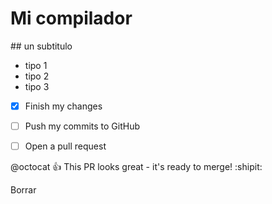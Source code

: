 # Mi compilador 

## un subtitulo

- tipo 1
- tipo 2
- tipo 3 


- [x] Finish my changes
- [ ] Push my commits to GitHub
- [ ] Open a pull request


@octocat :+1: This PR looks great - it's ready to merge! :shipit:

Borrar
